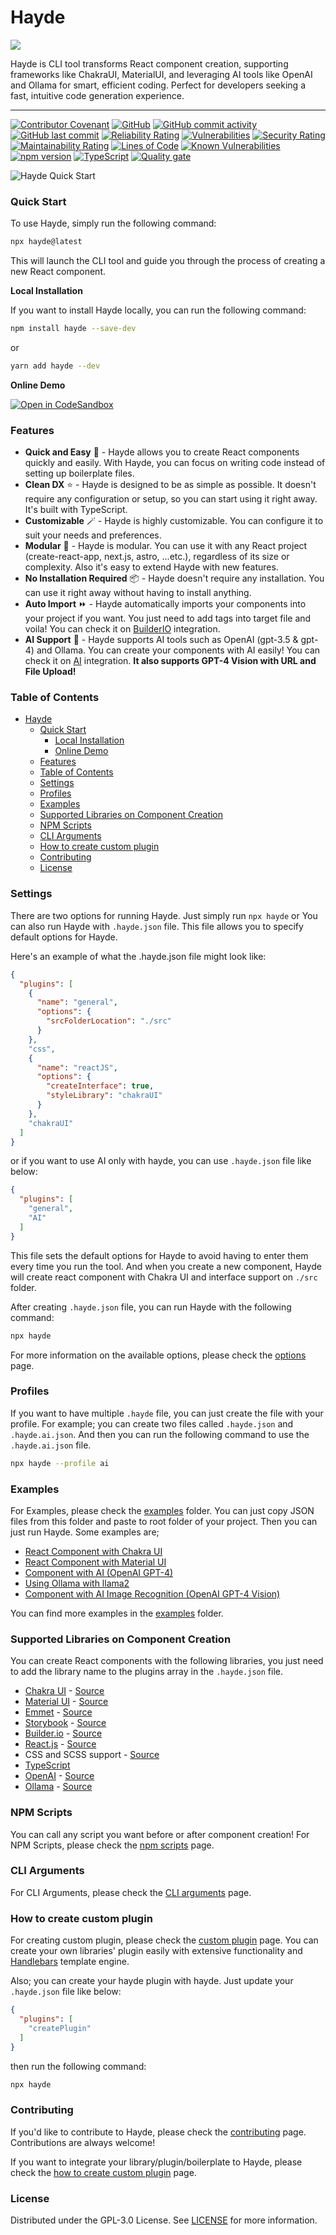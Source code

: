 # Hayde

![](https://github.com/Sly777/hayde/assets/694940/c28e8507-eae9-4e9a-99f9-9a2f4487c79a)

Hayde is CLI tool transforms React component creation, supporting frameworks like ChakraUI, MaterialUI, and leveraging AI tools like OpenAI and Ollama for smart, efficient coding. Perfect for developers seeking a fast, intuitive code generation experience.

***

[![Contributor Covenant](https://img.shields.io/badge/Contributor%20Covenant-2.1-4baaaa.svg)](code\_of\_conduct.md) [![GitHub](https://img.shields.io/github/license/sly777/hayde)](https://github.com/sly777/hayde/blob/main/LICENSE) [![GitHub commit activity](https://img.shields.io/github/commit-activity/m/sly777/hayde)](https://github.com/sly777/hayde/pulse) [![GitHub last commit](https://img.shields.io/github/last-commit/sly777/hayde)](https://github.com/sly777/hayde/commits/main) [![Reliability Rating](https://sonarcloud.io/api/project\_badges/measure?project=Sly777\_hayde\&metric=reliability\_rating)](https://sonarcloud.io/summary/new\_code?id=Sly777\_hayde) [![Vulnerabilities](https://sonarcloud.io/api/project\_badges/measure?project=Sly777\_hayde\&metric=vulnerabilities)](https://sonarcloud.io/summary/new\_code?id=Sly777\_hayde) [![Security Rating](https://sonarcloud.io/api/project\_badges/measure?project=Sly777\_hayde\&metric=security\_rating)](https://sonarcloud.io/summary/new\_code?id=Sly777\_hayde) [![Maintainability Rating](https://sonarcloud.io/api/project\_badges/measure?project=Sly777\_hayde\&metric=sqale\_rating)](https://sonarcloud.io/summary/new\_code?id=Sly777\_hayde) [![Lines of Code](https://sonarcloud.io/api/project\_badges/measure?project=Sly777\_hayde\&metric=ncloc)](https://sonarcloud.io/summary/new\_code?id=Sly777\_hayde) [![Known Vulnerabilities](https://snyk.io/test/github/Sly777/hayde/badge.svg)](https://snyk.io/test/github/Sly777/hayde) [![npm version](https://badge.fury.io/js/hayde.svg)](https://badge.fury.io/js/hayde) [![TypeScript](https://img.shields.io/badge/%3C%2F%3E-TypeScript-%230074c1.svg)](http://www.typescriptlang.org/) [![Quality gate](https://sonarcloud.io/api/project\_badges/quality\_gate?project=Sly777\_hayde)](https://sonarcloud.io/summary/new\_code?id=Sly777\_hayde)

![Hayde Quick Start](https://github.com/Sly777/hayde/assets/694940/dd7aa686-1c59-444f-98a5-490eaef8e86b)

### Quick Start

To use Hayde, simply run the following command:

```bash
npx hayde@latest
```

This will launch the CLI tool and guide you through the process of creating a new React component.

**Local Installation**

If you want to install Hayde locally, you can run the following command:

```bash
npm install hayde --save-dev
```

or

```bash
yarn add hayde --dev
```

**Online Demo**

[![Open in CodeSandbox](https://img.shields.io/badge/Open%20in-CodeSandbox-blue?style=flat-square&logo=codesandbox)](https://codesandbox.io/p/sandbox/react-vite-ts-with-hayde-n3ktql)

### Features

* **Quick and Easy** 🚀 - Hayde allows you to create React components quickly and easily. With Hayde, you can focus on writing code instead of setting up boilerplate files.
* **Clean DX** ⭐ - Hayde is designed to be as simple as possible. It doesn't require any configuration or setup, so you can start using it right away. It's built with TypeScript.
* **Customizable** 🪄 - Hayde is highly customizable. You can configure it to suit your needs and preferences.
* **Modular** 🧩 - Hayde is modular. You can use it with any React project (create-react-app, next.js, astro, ...etc.), regardless of its size or complexity. Also it's easy to extend Hayde with new features.
* **No Installation Required** 📦 - Hayde doesn't require any installation. You can use it right away without having to install anything.
* **Auto Import** ⏩ - Hayde automatically imports your components into your project if you want. You just need to add tags into target file and voila! You can check it on [BuilderIO](src/features/builderIO/) integration.
* **AI Support** 🤖 - Hayde supports AI tools such as OpenAI (gpt-3.5 & gpt-4) and Ollama. You can create your components with AI easily! You can check it on [AI](src/features/AI/) integration. **It also supports GPT-4 Vision with URL and File Upload!**

### Table of Contents

* [Hayde](./#hayde)
  * [Quick Start](./#quick-start)
    * [Local Installation](./#local-installation)
    * [Online Demo](./#online-demo)
  * [Features](./#features)
  * [Table of Contents](./#table-of-contents)
  * [Settings](./#settings)
  * [Profiles](./#profiles)
  * [Examples](./#examples)
  * [Supported Libraries on Component Creation](./#supported-libraries-on-component-creation)
  * [NPM Scripts](./#npm-scripts)
  * [CLI Arguments](./#cli-arguments)
  * [How to create custom plugin](./#how-to-create-custom-plugin)
  * [Contributing](./#contributing)
  * [License](./#license)

### Settings

There are two options for running Hayde. Just simply run `npx hayde` or You can also run Hayde with `.hayde.json` file. This file allows you to specify default options for Hayde.

Here's an example of what the .hayde.json file might look like:

```json
{
  "plugins": [
    {
      "name": "general",
      "options": {
        "srcFolderLocation": "./src"
      }
    },
    "css",
    {
      "name": "reactJS",
      "options": {
        "createInterface": true,
        "styleLibrary": "chakraUI"
      }
    },
    "chakraUI"
  ]
}
```

or if you want to use AI only with hayde, you can use `.hayde.json` file like below:

```json
{
  "plugins": [
    "general",
    "AI"
  ]
}
```

This file sets the default options for Hayde to avoid having to enter them every time you run the tool. And when you create a new component, Hayde will create react component with Chakra UI and interface support on `./src` folder.

After creating `.hayde.json` file, you can run Hayde with the following command:

```bash
npx hayde
```

For more information on the available options, please check the [options](docs/options.md) page.

### Profiles

If you want to have multiple `.hayde` file, you can just create the file with your profile. For example; you can create two files called `.hayde.json` and `.hayde.ai.json`. And then you can run the following command to use the `.hayde.ai.json` file.

```bash
npx hayde --profile ai
```

### Examples

For Examples, please check the [examples](examples/) folder. You can just copy JSON files from this folder and paste to root folder of your project. Then you can just run Hayde. Some examples are;

* [React Component with Chakra UI](examples/with-react-chakraui.json)
* [React Component with Material UI](examples/with-react-materialui.json)
* [Component with AI (OpenAI GPT-4)](examples/with-openai-gpt-4.json)
* [Using Ollama with llama2](examples/with-ollama-llama2.json)
* [Component with AI Image Recognition (OpenAI GPT-4 Vision)](examples/with-openai-vision.json)

You can find more examples in the [examples](examples/) folder.

### Supported Libraries on Component Creation

You can create React components with the following libraries, you just need to add the library name to the plugins array in the `.hayde.json` file.

* [Chakra UI](https://chakra-ui.com/) - [Source](src/features/chakraUI/)
* [Material UI](https://material-ui.com/) - [Source](src/features/materialUI/)
* [Emmet](https://emmet.io/) - [Source](src/features/emmet/)
* [Storybook](https://storybook.js.org/) - [Source](src/features/storybook/)
* [Builder.io](https://www.builder.io/) - [Source](src/features/builderIO/)
* [React.js](https://reactjs.org/) - [Source](src/features/reactJS/)
* CSS and SCSS support - [Source](src/features/css/)
* [TypeScript](https://www.typescriptlang.org/)
* [OpenAI](https://platform.openai.com) - [Source](src/features/AI/)
* [Ollama](https://ollama.ai) - [Source](src/features/AI/)

### NPM Scripts

You can call any script you want before or after component creation! For NPM Scripts, please check the [npm scripts](docs/npm-scripts.md) page.

### CLI Arguments

For CLI Arguments, please check the [CLI arguments](docs/cli-arguments.md) page.

### How to create custom plugin

For creating custom plugin, please check the [custom plugin](docs/how-to-create-custom-plugin.md) page. You can create your own libraries' plugin easily with extensive functionality and [Handlebars](https://handlebarsjs.com/) template engine.

Also; you can create your hayde plugin with hayde. Just update your `.hayde.json` file like below:

```json
{
  "plugins": [
    "createPlugin"
  ]
}
```

then run the following command:

```bash
npx hayde
```

### Contributing

If you'd like to contribute to Hayde, please check the [contributing](docs/contributing.md) page. Contributions are always welcome!

If you want to integrate your library/plugin/boilerplate to Hayde, please check the [how to create custom plugin](docs/how-to-create-custom-plugin.md) page.

### License

Distributed under the GPL-3.0 License. See [LICENSE](LICENSE/) for more information.
